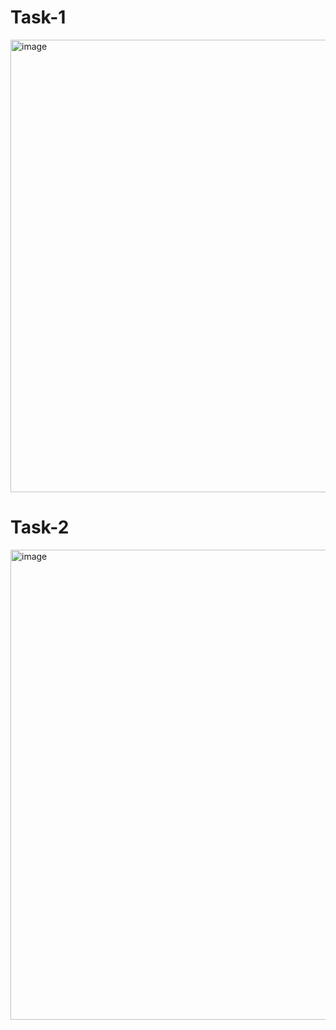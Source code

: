 
# Task-1
<img width="1753" height="724" alt="image" src="https://github.com/user-attachments/assets/add589c8-488d-46b9-a609-9751d7955a0f" />

# Task-2
<img width="1734" height="752" alt="image" src="https://github.com/user-attachments/assets/62ece8f5-0947-435e-abb9-1208158a5391" />

